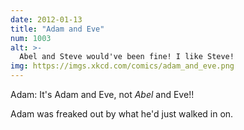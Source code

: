 ```yaml
---
date: 2012-01-13
title: "Adam and Eve"
num: 1003
alt: >-
  Abel and Steve would've been fine! I like Steve!
img: https://imgs.xkcd.com/comics/adam_and_eve.png
---
```

Adam: It's Adam and Eve, not *Abel* and Eve!!

Adam was freaked out by what he'd just walked in on.

